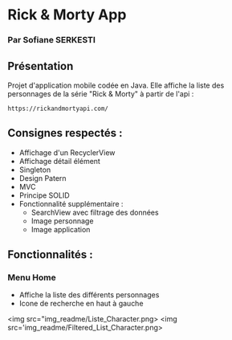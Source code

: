 # Rick & Morty App

### Par Sofiane SERKESTI


## Présentation

Projet d'application mobile codée en Java.
Elle affiche la liste des personnages de la série "Rick & Morty" à partir de l'api :
````
https://rickandmortyapi.com/
````

## Consignes respectés :
- Affichage d'un RecyclerView
- Affichage détail élément
- Singleton
- Design Patern
- MVC
- Principe SOLID
- Fonctionnalité supplémentaire :
	- SearchView avec filtrage des données
	- Image personnage
	- Image application


## Fonctionnalités :

### Menu Home
- Affiche la liste des différents personnages
- Icone de recherche en haut à gauche

<img src="img_readme/Liste_Character.png>   <img src='img_readme/Filtered_List_Character.png>

